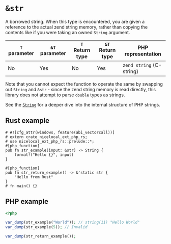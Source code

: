 # `&str`

A borrowed string. When this type is encountered, you are given a reference to
the actual zend string memory, rather than copying the contents like if you were
taking an owned `String` argument.

| `T` parameter | `&T` parameter | `T` Return type | `&T` Return type | PHP representation       |
| ------------- | -------------- | --------------- | ---------------- | ------------------------ |
| No            | Yes            | No              | Yes              | `zend_string` (C-string) |

Note that you cannot expect the function to operate the same by swapping out
`String` and `&str` - since the zend string memory is read directly, this
library does not attempt to parse `double` types as strings.

See the [`String`](./string.md) for a deeper dive into the internal structure of
PHP strings.

## Rust example

```rust,no_run
# #![cfg_attr(windows, feature(abi_vectorcall))]
# extern crate nicelocal_ext_php_rs;
# use nicelocal_ext_php_rs::prelude::*;
#[php_function]
pub fn str_example(input: &str) -> String {
    format!("Hello {}", input)
}

#[php_function]
pub fn str_return_example() -> &'static str {
    "Hello from Rust"
}
# fn main() {}
```

## PHP example

```php
<?php

var_dump(str_example("World")); // string(11) "Hello World"
var_dump(str_example(5)); // Invalid

var_dump(str_return_example());
```

